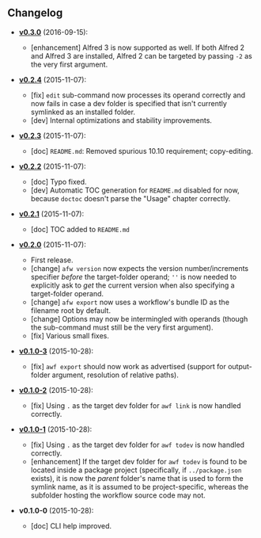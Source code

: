 ## Changelog

<!-- NOTE: An entry template is automatically added each time `make version` is called. Fill in changes afterwards. -->

* **[v0.3.0](https://github.com/mklement0/awf/compare/v0.2.4...v0.3.0)** (2016-09-15):
  * [enhancement] Alfred 3 is now supported as well. If both Alfred 2 and Alfred 3
                  are installed, Alfred 2 can be targeted by passing `-2` as the very
                  first argument.

* **[v0.2.4](https://github.com/mklement0/awf/compare/v0.2.3...v0.2.4)** (2015-11-07):
  * [fix] `edit` sub-command now processes its operand correctly and now fails
          in case a dev folder is specified that isn't currently symlinked as
          an installed folder.
  * [dev] Internal optimizations and stability improvements.

* **[v0.2.3](https://github.com/mklement0/awf/compare/v0.2.2...v0.2.3)** (2015-11-07):
  * [doc] `README.md`: Removed spurious 10.10 requirement; copy-editing.

* **[v0.2.2](https://github.com/mklement0/awf/compare/v0.2.1...v0.2.2)** (2015-11-07):
  * [doc] Typo fixed.
  * [dev] Automatic TOC generation for `README.md` disabled for now, because `doctoc`
          doesn't parse the "Usage" chapter correctly.

* **[v0.2.1](https://github.com/mklement0/awf/compare/v0.2.0...v0.2.1)** (2015-11-07):
  * [doc] TOC added to `README.md`

* **[v0.2.0](https://github.com/mklement0/awf/compare/v0.1.0-3...v0.1.0)** (2015-11-07):
  * First release.
  * [change] `afw version` now expects the version number/increments specifier _before_ the target-folder operand; `''` is now
    needed to explicitly ask to _get_ the current version when also specifying a target-folder operand.
  * [change] `afw export` now uses a workflow's bundle ID as the filename root by default.
  * [change] Options may now be intermingled with operands (though the sub-command must still be the very first argument).
  * [fix] Various small fixes.

* **[v0.1.0-3](https://github.com/mklement0/awf/compare/v0.1.0-2...v0.1.0-3)** (2015-10-28):
  * [fix] `awf export` should now work as advertised (support for output-folder argument, resolution of relative paths).

* **[v0.1.0-2](https://github.com/mklement0/awf/compare/v0.1.0-1...v0.1.0-2)** (2015-10-28):
  * [fix] Using `.` as the target dev folder for `awf link` is now handled correctly.

* **[v0.1.0-1](https://github.com/mklement0/awf/compare/v0.1.0-0...v0.1.0-1)** (2015-10-28):
  * [fix] Using `.` as the target dev folder for `awf todev` is now handled correctly.
  * [enhancement] If the target dev folder for `awf todev` is found to be located
    inside a package project (specifically, if `../package.json` exists), it is
    now the *parent* folder's name that is used to form the symlink name, as it
    is assumed to be project-specific, whereas the subfolder hosting the workflow
    source code may not.

* **v0.1.0-0** (2015-10-28):
  * [doc] CLI help improved.

